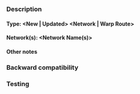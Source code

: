 ### Description

#### Type: <New | Updated> <Network | Warp Route>

#### Network(s): <Network Name(s)>

#### Other notes

### Backward compatibility

<!--
Are these changes backward compatible? Note that additions are backwards compatible.

Yes/No
-->

### Testing

<!--
Have any new metadata configs and deployment addresses been used with any Hyperlane tooling, such as the CLI?
-->
